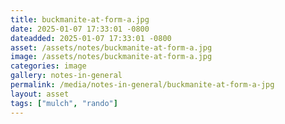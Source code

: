 ```yaml
---
title: buckmanite-at-form-a.jpg
date: 2025-01-07 17:33:01 -0800
dateadded: 2025-01-07 17:33:01 -0800
asset: /assets/notes/buckmanite-at-form-a.jpg
image: /assets/notes/buckmanite-at-form-a.jpg
categories: image
gallery: notes-in-general
permalink: /media/notes-in-general/buckmanite-at-form-a-jpg
layout: asset
tags: ["mulch", "rando"]
--- 
```


